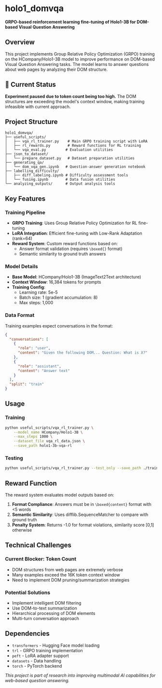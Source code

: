 # holo1_domvqa

**GRPO-based reinforcement learning fine-tuning of Holo1-3B for DOM-based Visual Question Answering**

## Overview

This project implements Group Relative Policy Optimization (GRPO) training on the HCompany/Holo1-3B model to improve performance on DOM-based Visual Question Answering tasks. The model learns to answer questions about web pages by analyzing their DOM structure.

## 🚧 Current Status

**Experiment paused due to token count being too high.** The DOM structures are exceeding the model's context window, making training infeasible with current approach.

## Project Structure

```
holo1_domvqa/
├── useful_scripts/
│   ├── vqa_rl_trainer.py    # Main GRPO training script with LoRA
│   ├── rl_rewards.py        # Reward functions for RL training
│   └── vqa_eval.py         # Evaluation utilities
├── json_to_dataset/
│   └── prepare_dataset.py   # Dataset preparation utilities
├── generating_qa/
│   └── dom_vqa_gen.ipynb   # Question-answer generation notebook
├── labelling_difficulty/
│   ├── diff_labeling.ipynb # Difficulty assessment tools
│   └── fusing.ipynb        # Data fusion utilities
└── analyzing_outputs/      # Output analysis tools
```

## Key Features

### Training Pipeline
- **GRPO Training**: Uses Group Relative Policy Optimization for RL fine-tuning
- **LoRA Integration**: Efficient fine-tuning with Low-Rank Adaptation (rank=64)
- **Reward System**: Custom reward functions based on:
  - Answer format validation (requires `\boxed{}` format)
  - Semantic similarity to ground truth answers

### Model Details
- **Base Model**: HCompany/Holo1-3B (ImageText2Text architecture)
- **Context Window**: 16,384 tokens for prompts
- **Training Config**: 
  - Learning rate: 5e-5
  - Batch size: 1 (gradient accumulation: 8)
  - Max steps: 1,000

### Data Format
Training examples expect conversations in the format:
```json
{
  "conversations": [
    {
      "role": "user", 
      "content": "Given the following DOM... Question: What is X?"
    },
    {
      "role": "assistant",
      "content": "Answer text"
    }
  ],
  "split": "train"
}
```

## Usage

### Training
```bash
python useful_scripts/vqa_rl_trainer.py \
    --model_name HCompany/Holo1-3B \
    --max_steps 1000 \
    --dataset_file vqa_rl_data.json \
    --save_path holo1-3b-vqa-rl
```

### Testing
```bash
python useful_scripts/vqa_rl_trainer.py --test_only --save_path ./trained_model
```

## Reward Function

The reward system evaluates model outputs based on:

1. **Format Compliance**: Answers must be in `\boxed{content}` format with <5 words
2. **Semantic Similarity**: Uses difflib.SequenceMatcher to compare with ground truth
3. **Penalty System**: Returns -1.0 for format violations, similarity score [0,1] otherwise

## Technical Challenges

### Current Blocker: Token Count
- DOM structures from web pages are extremely verbose
- Many examples exceed the 16K token context window
- Need to implement DOM pruning/summarization strategies

### Potential Solutions
- Implement intelligent DOM filtering
- Use DOM-to-text summarization
- Hierarchical processing of DOM elements
- Multi-turn conversation approach

## Dependencies

- `transformers` - Hugging Face model loading
- `trl` - GRPO training implementation  
- `peft` - LoRA adapter support
- `datasets` - Data handling
- `torch` - PyTorch backend

*This project is part of research into improving multimodal AI capabilities for web-based question answering.*
